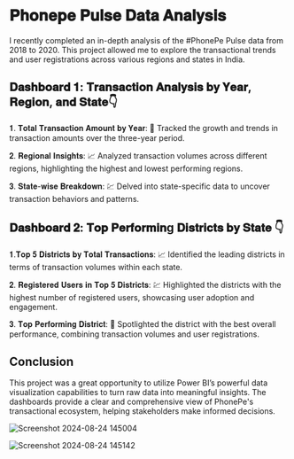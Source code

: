 


# 𝐏𝐡𝐨𝐧𝐞𝐩𝐞 𝐏𝐮𝐥𝐬𝐞 𝐃𝐚𝐭𝐚 𝐀𝐧𝐚𝐥𝐲𝐬𝐢𝐬 

I recently completed an in-depth analysis of the #PhonePe Pulse data from 2018 to 2020. This project allowed me to explore the transactional trends and user registrations across various regions and states in India.
## 𝐃𝐚𝐬𝐡𝐛𝐨𝐚𝐫𝐝 𝟏: 𝐓𝐫𝐚𝐧𝐬𝐚𝐜𝐭𝐢𝐨𝐧 𝐀𝐧𝐚𝐥𝐲𝐬𝐢𝐬 𝐛𝐲 𝐘𝐞𝐚𝐫, 𝐑𝐞𝐠𝐢𝐨𝐧, 𝐚𝐧𝐝 𝐒𝐭𝐚𝐭𝐞👇 

𝟏. 𝐓𝐨𝐭𝐚𝐥 𝐓𝐫𝐚𝐧𝐬𝐚𝐜𝐭𝐢𝐨𝐧 𝐀𝐦𝐨𝐮𝐧𝐭 𝐛𝐲 𝐘𝐞𝐚𝐫: 📶  Tracked the growth and trends in transaction amounts over the three-year period.

𝟐. 𝐑𝐞𝐠𝐢𝐨𝐧𝐚𝐥 𝐈𝐧𝐬𝐢𝐠𝐡𝐭𝐬: 📈  Analyzed transaction volumes across different regions, highlighting the highest and lowest performing regions.

𝟑. 𝐒𝐭𝐚𝐭𝐞-𝐰𝐢𝐬𝐞 𝐁𝐫𝐞𝐚𝐤𝐝𝐨𝐰𝐧: 💹  Delved into state-specific data to uncover transaction behaviors and patterns.

## 𝐃𝐚𝐬𝐡𝐛𝐨𝐚𝐫𝐝 𝟐: 𝐓𝐨𝐩 𝐏𝐞𝐫𝐟𝐨𝐫𝐦𝐢𝐧g 𝐃𝐢𝐬𝐭𝐫𝐢𝐜𝐭𝐬 𝐛𝐲 𝐒𝐭𝐚𝐭𝐞 👇 

𝟏.𝐓𝐨𝐩 𝟓 𝐃𝐢𝐬𝐭𝐫𝐢𝐜𝐭𝐬 𝐛𝐲 𝐓𝐨𝐭𝐚𝐥 𝐓𝐫𝐚𝐧𝐬𝐚𝐜𝐭𝐢𝐨𝐧𝐬: 📈  Identified the leading districts in terms of transaction volumes within each state.

𝟐. 𝐑𝐞𝐠𝐢𝐬𝐭𝐞𝐫𝐞𝐝 𝐔𝐬𝐞𝐫𝐬 𝐢𝐧 𝐓𝐨𝐩 𝟓 𝐃𝐢𝐬𝐭𝐫𝐢𝐜𝐭𝐬: 💹 Highlighted the districts with the highest number of registered users, showcasing user adoption and engagement.

𝟑. 𝐓𝐨𝐩 𝐏𝐞𝐫𝐟𝐨𝐫𝐦𝐢𝐧𝐠 𝐃𝐢𝐬𝐭𝐫𝐢𝐜𝐭: 📶  Spotlighted the district with the best overall performance, combining transaction volumes and user registrations.

## Conclusion 

 This project was a great opportunity to utilize Power BI’s powerful data visualization capabilities to turn raw data into meaningful insights. The dashboards provide a clear and comprehensive view of PhonePe's transactional ecosystem, helping stakeholders make informed decisions.
 
![Screenshot 2024-08-24 145004](https://github.com/user-attachments/assets/9606ec88-4521-4de5-8fed-ec4d421af75e)

![Screenshot 2024-08-24 145142](https://github.com/user-attachments/assets/eec1f085-44d8-4c03-a088-ab371c420dee)
